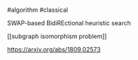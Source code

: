 #algorithm #classical 

SWAP-based BidiREctional heuristic search

[[subgraph isomorphism problem]]

https://arxiv.org/abs/1809.02573